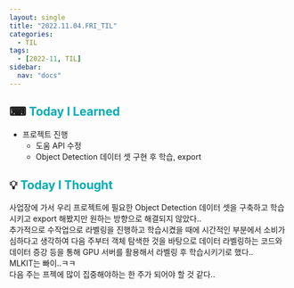 ```yaml
---
layout: single
title: "2022.11.04.FRI_TIL"
categories:
  - TIL
tags:
  - [2022-11, TIL]
sidebar:
  nav: "docs"
---
```


## ⌨ <a style="color:#00adb5">Today I Learned</a>

- 프로젝트 진행
  - 도움 API 수정
  - Object Detection 데이터 셋 구현 후 학습, export

## 💡 <a style="color:#00adb5">Today I Thought</a>

사업장에 가서 우리 프로젝트에 필요한 Object Detection 데이터 셋을 구축하고 학습시키고 export 해봤지만 원하는 방향으로 해결되지 않았다..<br>
추가적으로 수작업으로 라벨링을 진행하고 학습시켰을 때에 시간적인 부분에서 소비가 심하다고 생각하여 다음 주부터 객체 탐색한 것을 바탕으로 데이터 라벨링하는 코드와 데이터 증강 등을 통해 GPU 서버를 활용해서 라벨링 후 학습시키기로 했다..<br>
MLKIT는 빠이..ㅋㅋ<br>
다음 주는 프젝에 많이 집중해야하는 한 주가 되어야 할 것 같다..